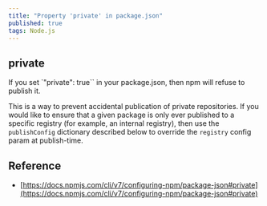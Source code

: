```yaml
---
title: "Property 'private' in package.json"
published: true
tags: Node.js
---
```


## private

If you set `"private": true`` in your package.json, then npm will refuse to
publish it.

This is a way to prevent accidental publication of private repositories. If
you would like to ensure that a given package is only ever published to a
specific registry (for example, an internal registry), then use the
`publishConfig` dictionary described below to override the `registry` config param
at publish-time.

## Reference

- [https://docs.npmjs.com/cli/v7/configuring-npm/package-json#private](https://docs.npmjs.com/cli/v7/configuring-npm/package-json#private)